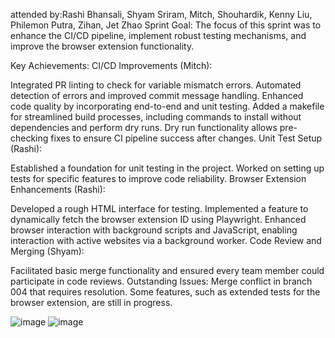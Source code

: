 attended by:Rashi Bhansali, Shyam Sriram, Mitch, Shouhardik, Kenny Liu, Philemon Putra, Zihan, Jet Zhao
Sprint Goal:
The focus of this sprint was to enhance the CI/CD pipeline, implement robust testing mechanisms, and improve the browser extension functionality.

Key Achievements:
CI/CD Improvements (Mitch):

Integrated PR linting to check for variable mismatch errors.
Automated detection of errors and improved commit message handling.
Enhanced code quality by incorporating end-to-end and unit testing.
Added a makefile for streamlined build processes, including commands to install without dependencies and perform dry runs.
Dry run functionality allows pre-checking fixes to ensure CI pipeline success after changes.
Unit Test Setup (Rashi):

Established a foundation for unit testing in the project.
Worked on setting up tests for specific features to improve code reliability.
Browser Extension Enhancements (Rashi):

Developed a rough HTML interface for testing.
Implemented a feature to dynamically fetch the browser extension ID using Playwright.
Enhanced browser interaction with background scripts and JavaScript, enabling interaction with active websites via a background worker.
Code Review and Merging (Shyam):

Facilitated basic merge functionality and ensured every team member could participate in code reviews.
Outstanding Issues:
Merge conflict in branch 004 that requires resolution.
Some features, such as extended tests for the browser extension, are still in progress.

![image](https://github.com/user-attachments/assets/0a43afe3-c8dc-403f-a3e0-35598a7893bc)
![image](https://github.com/user-attachments/assets/02589820-a46a-45a7-bd8f-472012177b33)

